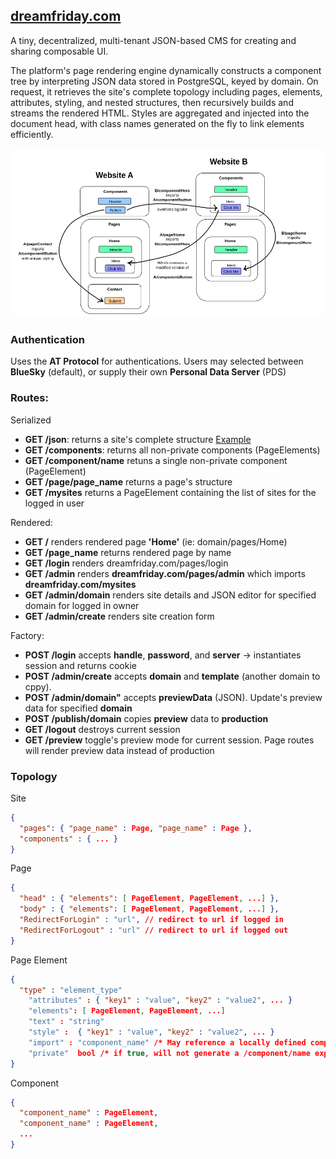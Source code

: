 ## [dreamfriday.com](https://dreamfriday.com)

A tiny, decentralized, multi-tenant JSON-based CMS for creating and sharing composable UI.

The platform's page rendering engine dynamically constructs a component tree by interpreting JSON data stored in PostgreSQL, keyed by domain. On request, it retrieves the site's complete topology including pages, elements, attributes, styling, and nested structures, then recursively builds and streams the rendered HTML. Styles are aggregated and injected into the document head, with class names generated on the fly to link elements efficiently.

![ALT TEXT](./static/component_chain.png)


### Authentication

Uses the **AT Protocol** for authentications. 
Users may selected between **BlueSky** (default), or supply their own **Personal Data Server** (PDS)

### Routes:

Serialized
- **GET /json**: returns a site's complete structure [Example](https://github.com/jwpaine/dreamfriday.com/blob/main/examples/dreamfriday.com.json)
- **GET /components**: returns all non-private components (PageElements)
- **GET /component/name** retuns a single non-private component (PageElement)
- **GET /page/page_name** returns a page's structure
- **GET /mysites** returns a PageElement containing the list of sites for the logged in user

Rendered:
- **GET /** renders rendered page **'Home'** (ie: domain/pages/Home)
- **GET /page_name** returns rendered page by name
- **GET /login** renders dreamfriday.com/pages/login
- **GET /admin** renders **dreamfriday.com/pages/admin** which imports **dreamfriday.com/mysites**
- **GET /admin/domain** renders site details and JSON editor for specified domain for logged in owner
- **GET /admin/create** renders site creation form

Factory:

- **POST /login** accepts **handle**, **password**, and **server** -> instantiates session and returns cookie
- **POST /admin/create** accepts **domain** and **template** (another domain to cppy).
- **POST /admin/domain"** accepts **previewData** (JSON). Update's preview data for specified **domain**
- **POST /publish/domain** copies **preview** data to **production**
- **GET /logout** destroys current session
- **GET /preview** toggle's preview mode for current session. Page routes will render preview data instead of production

### Topology

Site

```JSON
{
  "pages": { "page_name" : Page, "page_name" : Page },
  "components" : { ... }
}
```

Page

```JSON
{
  "head" : { "elements": [ PageElement, PageElement, ...] }, 
  "body" : { "elements": [ PageElement, PageElement, ...] }, 
  "RedirectForLogin" : "url", // redirect to url if logged in
  "RedirectForLogout" : "url" // redirect to url if logged out
}
```

Page Element

```JSON
{
  "type" : "element_type" 
	"attributes" : { "key1" : "value", "key2" : "value2", ... }
	"elements": [ PageElement, PageElement, ...]
	"text" : "string"
	"style" :  { "key1" : "value", "key2" : "value2", ... }
	"import" : "component_name" /* May reference a locally defined component by name, or be set to a remotly hosted component (ie: https://dreamfriday.com/component/Header) */
	"private"  bool /* if true, will not generate a /component/name export when importing another */
}
```
Component

```JSON
{
  "component_name" : PageElement,
  "component_name" : PageElement,
  ...
}
```

